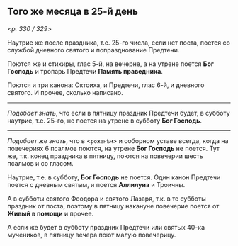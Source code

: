 
## Того же месяца в 25-й день

<*p. 330 / 329*>

Наутрие же после праздника, т.е. 25-го числа, если нет поста, поется со службой дневного святого 
и попразднование Предтечи. 

Поются же и стихиры, глас 5-й, на вечерне, а на утрене поется **Бог Господь** и тропарь Предтечи 
**Память праведника**. 

Поются и три канона: Октоиха, и Предтечи, глас 6-й, и дневного святого. И прочее, сколько написано. 

--- 

*Подобает знать*, что если в пятницу праздник Предтечи будет, в субботу наутрие, т.е. 25-го, 
не поется на утрене в субботу **Бог Господь**. 

--- 

*Подобает же знать*, что в <`роженѣм`> и соборном уставе всегда, когда на повечериях 6 псалмов поются, 
на утрене **Бог Господь** не поется. Тут же, т.к. конец праздника в пятницу, поются на повечерии 
шесть псалмов и со гласом. 

Наутрие, т.е. в субботу, **Бог Господь** не поется. Один канон Предтечи поется с дневным святым, и 
поется **Аллилуиа** и Троичны.

А в субботы святого Феодора и святого Лазаря, т.к. в те субботы праздник от поста, поэтому в пятницу 
накануне повечерие поется от **Живый в помощи** и прочее.

А если же будет в субботу праздник Предтечи или святых 40-ка мучеников, в пятницу вечера поют 
малую повечерицу. 
